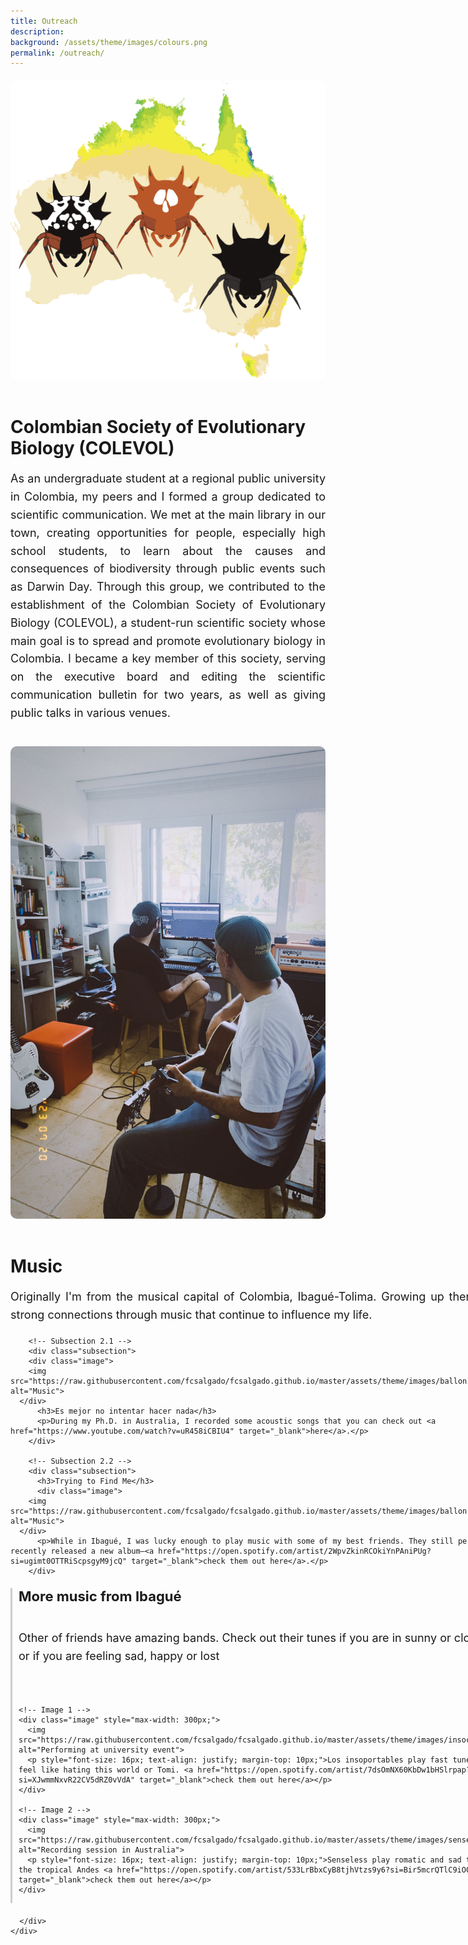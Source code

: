 ```yaml
---
title: Outreach
description: 
background: /assets/theme/images/colours.png
permalink: /outreach/
---
```


<html lang="en">
<head>
  <meta charset="UTF-8" />
  <meta name="viewport" content="width=device-width, initial-scale=1.0" />
  <title>Outreach</title>
  <style>
    .section {
      display: flex;
      flex-direction: row;
      flex-wrap: wrap;
      align-items: flex-start;
      margin: 20px auto;
      max-width: 1000px;
      gap: 20px;
    }

    .image {
      flex: 1 1 300px;
      max-width: 400px;
    }

    .image img {
      width: 100%;
      height: auto;
      display: block;
      border-radius: 10px;
    }

    .description {
      flex: 2 1 400px;
    }

    .description h2 {
      font-size: 28px;
      margin-bottom: 10px;
    }

    .description h3 {
      font-size: 22px;
      margin-top: 20px;
    }

    .description p {
      font-size: 18px;
      line-height: 1.6;
      text-align: justify;
    }

    .subsection {
      margin-top: 20px;
      padding-left: 10px;
      border-left: 3px solid #ccc;
    }

    @media (max-width: 768px) {
      .section {
        flex-direction: column;
        align-items: center;
        text-align: center;
      }

      .description p {
        text-align: left;
      }
    }
  </style>
</head>

<body>

  <!-- Section 1: COLEVOL -->
  <div class="section">
    <div class="image">
      <img src="https://raw.githubusercontent.com/fcsalgado/fcsalgado.github.io/master/assets/theme/images/aramap.png" alt="Colombian Society of Evolutionary Biology (COLEVOL)">
    </div>
    <div class="description">
      <h2>Colombian Society of Evolutionary Biology (COLEVOL)</h2>
      <p>As an undergraduate student at a regional public university in Colombia, my peers and I formed a group dedicated to scientific communication. We met at the main library in our town, creating opportunities for people, especially high school students, to learn about the causes and consequences of biodiversity through public events such as Darwin Day. Through this group, we contributed to the establishment of the Colombian Society of Evolutionary Biology (COLEVOL), a student-run scientific society whose main goal is to spread and promote evolutionary biology in Colombia. I became a key member of this society, serving on the executive board and editing the scientific communication bulletin for two years, as well as giving public talks in various venues.</p>
    </div>
  </div>

  <!-- Section 2: Music -->
  <section id="music">
    <div class="section">
      <div class="image">
        <img src="https://raw.githubusercontent.com/fcsalgado/fcsalgado.github.io/master/assets/theme/images/timi.jpeg" alt="Music">
      </div>
      <div class="description">
        <h2>Music</h2>
        <p>Originally I'm from the musical capital of Colombia, Ibagué-Tolima. Growing up there, I built strong connections through music that continue to influence my life.</p>

        <!-- Subsection 2.1 -->
        <div class="subsection">
        <div class="image">
        <img src="https://raw.githubusercontent.com/fcsalgado/fcsalgado.github.io/master/assets/theme/images/ballon.png" alt="Music">
      </div>
          <h3>Es mejor no intentar hacer nada</h3>
          <p>During my Ph.D. in Australia, I recorded some acoustic songs that you can check out <a href="https://www.youtube.com/watch?v=uR458iCBIU4" target="_blank">here</a>.</p>
        </div>

        <!-- Subsection 2.2 -->
        <div class="subsection">
          <h3>Trying to Find Me</h3>
          <div class="image">
        <img src="https://raw.githubusercontent.com/fcsalgado/fcsalgado.github.io/master/assets/theme/images/ballon.png" alt="Music">
      </div>
          <p>While in Ibagué, I was lucky enough to play music with some of my best friends. They still perform, and recently released a new album—<a href="https://open.spotify.com/artist/2WpvZkinRCOkiYnPAniPUg?si=ugimt0OTTRiScpsgyM9jcQ" target="_blank">check them out here</a>.</p>
        </div>

<!-- Subsection 2.3 -->
<div class="subsection">
  <h3>More music from Ibagué</h3>
  <div class="section" style="flex-wrap: wrap; gap: 30px;">
  <p>Other of friends have amazing bands. Check out their tunes if you are in sunny or cloudy day, or if you are feeling sad, happy or lost</p>

    <!-- Image 1 -->
    <div class="image" style="max-width: 300px;">
      <img src="https://raw.githubusercontent.com/fcsalgado/fcsalgado.github.io/master/assets/theme/images/insoc.jpeg" alt="Performing at university event">
      <p style="font-size: 16px; text-align: justify; margin-top: 10px;">Los insoportables play fast tunes, if you feel like hating this world or Tomi. <a href="https://open.spotify.com/artist/7dsOmNX60KbDw1bHSlrpap?si=XJwmmNxvR22CV5dRZ0vVdA" target="_blank">check them out here</a></p>
    </div>

    <!-- Image 2 -->
    <div class="image" style="max-width: 300px;">
      <img src="https://raw.githubusercontent.com/fcsalgado/fcsalgado.github.io/master/assets/theme/images/senseless.jpeg" alt="Recording session in Australia">
      <p style="font-size: 16px; text-align: justify; margin-top: 10px;">Senseless play romatic and sad tunes form the tropical Andes <a href="https://open.spotify.com/artist/533LrBbxCyB8tjhVtzs9y6?si=Bir5mcrQTlC9iO0xgme66Q" target="_blank">check them out here</a></p>
    </div>

  </div>
</div>

      </div>
    </div>
  </section>

</body>
</html>
